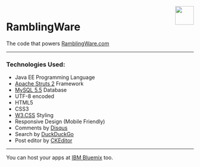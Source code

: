 <img src="http://www.ramblingware.com/img/logo-medium.png" height="50px" align="right">

# RamblingWare

The code that powers [RamblingWare.com](http://www.ramblingware.com)

---

### Technologies Used:
- Java EE Programming Language
- [Apache Struts 2](https://struts.apache.org/) Framework
- [MySQL 5.5](https://www.mysql.com/) Database
- UTF-8 encoded
- HTML5
- CSS3
- [W3.CSS](http://www.w3schools.com/css/) Styling
- Responsive Design (Mobile Friendly)
- Comments by [Disqus](https://disqus.com/)
- Search by [DuckDuckGo](https://duckduckgo.com)
- Post editor by [CKEditor](http://ckeditor.com/download)

---

You can host your apps at [IBM Bluemix](http://bluemix.net) too.

